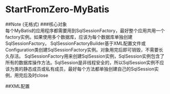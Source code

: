 # StartFromZero-MyBatis

##Note (无格式)
###核心对象  
每个MyBatis的应用程序都需要用到SqlSessionFactory，最好整个应用共用一个factory实例。如果使用多个数据库，应该为每个数据库单独创建SqlSessionFactory。
SqlSessionFactoryBuilder基于XML配置文件或Configuration类创建SqlSessionFactory实例。对象用完后即可销毁，不需要长久存活。
SqlSessionFactory用来创建SqlSession实例，SqlSession实例包含了所有的数据库操作方法。SqlSession是非线程安全的，所以SqlSession实例不应该为类的静态成员或私有成员，最好每个方法都单独创建自己的SqlSession实例，用完后及时close

##XML配置